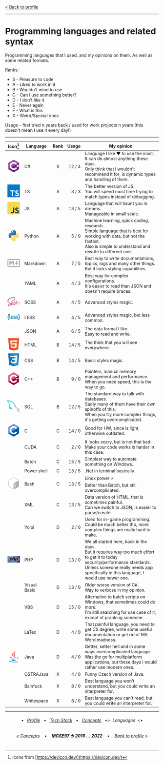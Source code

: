 [< Back to profile](../README.md)

---

# Programming languages and related syntax

Programming languages that I used, and my opinions on them.
As well as some related formats.

Ranks:

- S - Pleasure to code
- A - Liked to work in it
- B - Wouldn't mind to use
- C - Can I use something better?
- D - I don't like it
- E - Never again
- F - What is this
- X - Weird/Special ones

Usage - first tried n years back / used for work projects n years (this doesn't mean I use it every day!)

---

| Icon[^1] | Language     | Rank | Usage  | My opinion |
|:----:|--------------|:----:|-------:|------------|
| ![CSharp](../Icons/csharp.svg) | C# | S    | 12 / 4 | Language I like ♥ to use the most. It can do almost anything these days.<br/>Only think that I wouldn't recommend it for, is dynamic types and handling of them. |
| ![TS](../Icons/ts.svg) | TS | S    |  3 / 3 | The better version of JS.<br/>You will spend most time trying to match types instead of debugging. |
| ![JS](../Icons/js.svg) | JS | A    | 13 / 5 | Language that will haunt you in dreams.<br/>Manageable in small scale. |
| ![Py](../Icons/py.svg) | Python | A    |  5 / 0 | Machine learning, quick coding, research.<br/>Simple language that is best for working with data, but not the fastest.<br/>Also is simple to understand and rewrite to different one. |
| ![MD](../Icons/markdown.svg) | Markdown | A    |  7 / 5 | Best way to write documentations, topics, logs and many other things.<br/>But it lacks styling capabilities. |
|      | YAML         | A    |  4 / 3 | Best way for complex configurations.<br/>It's easier to read than JSON and doesn't require braces. |
| ![SCSS](../Icons/sass.svg) | SCSS | A    |  4 / 5 | Advanced styles magic. |
| ![LESS](../Icons/less.svg) | LESS | A    |  4 / 5 | Advanced styles magic, but less common. |
|      | JSON         | A    |  6 / 5 | The data format I like.<br/>Easy to read and write. |
| ![HTML](../Icons/html.svg) | HTML | B    | 14 / 5 | The think that you will see everywhere. |
| ![CSS](../Icons/css.svg)   | CSS  | B    | 14 / 5 | Basic styles magic. |
| ![CPP](../Icons/cpp.svg)   | C++  | B    |  9 / 0 | Pointers, manual memory management and performance.<br/>When you need speed, this is the way to go. |
| ![SQL](../Icons/sql.svg)   | SQL  | B    | 12 / 5 | The standard way to talk with databases.<br/>Sadly many of them have their own spinoffs of this.<br/>When you try more complex things, it's getting overcomplicated. |
| ![C](../Icons/c.svg)       | C    | C    | 14 / 0 | Good for HW, since is light, otherwise outdated. |
|      | CUDA         | C    |  2 / 0 | It looks scary, but is not that bad.<br/>Make your code works is harder in this case. |
|      | Batch        | C    | 15 / 5 | Simplest way to automate something on Windows. |
|      | Power shell  | C    | 13 / 5 | .Net in terminal basically. |
| ![Bash](../Icons/bash.svg)     | Bash         | C    | 13 / 5 | Linux power ⚡.<br/>Better than Batch, but still overcomplicated. |
|      | XML          | C    | 13 / 5 | Data version of HTML, that is sometimes painful.<br/>Can we switch to JSON, is easier to parse/create. |
|      | Yolol        | D    |  2 / 0 | Used for in-game programming.<br/>Could be much better tho, more complex things are really hard to make. |
| ![PHP](../Icons/php.svg)     | PHP          | D    | 13 / 0 | We all started here, back in the days.<br/>But it requires way too much effort to get it to today security/performance standards.<br/>Unless someone really needs app specifically in this language, I would use newer one. |
|      | Visual Basic | D    | 13 / 0 | Older worse version of C#.<br/>Way to verbose in my opinion. |
|      | VBS          | D    | 15 / 0 | Alternative to batch scripts on Windows, that sometimes could do more.<br/>I'm still searching for use case of it, except of pranking someone. |
|      | LaTex        | D    |  4 / 0 | That painful language, you need to get CS degree, write some useful documentation or get rid of MS Word madness. |
| ![Java](../Icons/java.svg)     | Java         | D    |  4 / 0 | Getter, setter hell and in some ways overcomplicated language.<br/>Was the go for multiplatform applications, but these days I would rather use modern ones. |
|      | OSTRAJava    | X    |  4 / 0 | Funny Czech version of Java. |
|      | Bainfuck     | X    |  8 / 0 | Best language you won't understand, but you could write an interpreter for. |
|      | Whitespace   | X    |  8 / 0 | Best language you can't read, but you could write an interpreter for. |

[^1]: Icons from [https://devicon.dev/](https://devicon.dev/)

---

<h6 align="center">
    
 • &nbsp; [Profile](../README.md) &nbsp;
 • &nbsp; [Tech Stack](TechStack.md) &nbsp;
 • &nbsp; [Concepts](Concepts.md) &nbsp;
 •>&nbsp; Languages &nbsp;<•
</h6>
<h6 align="center">
    
[< Concepts](Concepts.md)
&nbsp;&nbsp; • &nbsp;&nbsp;
<b><a href="https://github.com/MGSE97" target="_blank">MGSE97</a> ☕ 2016 ... 2022</b>
&nbsp;&nbsp; • &nbsp;&nbsp;
[Back to profile >](../Readme.md)
</h6>